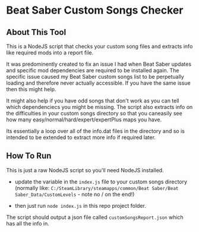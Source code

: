 # Beat Saber Custom Songs Checker

## About This Tool

This is a NodeJS script that checks your custom song files and extracts info like required mods into a report file.

It was predominently created to fix an issue I had when Beat Saber updates and specific mod dependencies are required to be installed again. The specific issue caused my Beat Saber custom songs list to be perpetually loading and therefore never actually accessible. If you have the same issue then this might help. 

It might also help if you have odd songs that don't work as you can tell which dependenciecs you might be missing. The script also extracts info on the difficulties in your custom songs directory so that you caneasily see how many easy/normal/hard/expert/expertPlus maps you have.

Its essentially a loop over all of the info.dat files in the directory and so is intended to be extended to extract more info if required later.

## How To Run

This is just a raw NodeJS script so you'll need NodeJS installed.

- update the variable in the `index.js` file to your custom songs directory (normally like: `C:/SteamLibrary/steamapps/common/Beat Saber/Beat Saber_Data/CustomLevels` - note no / on the end!)

- then just run `node index.js` in this repo project folder.

The script should output a json file called `customSongsReport.json` which has all the info in.
